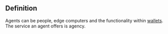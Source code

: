 ## Definition
Agents can be people, edge computers and the functionality within [wallets](https://github.com/trustoverip/acdc/wiki/_new#digital-identity-wallet). The service an agent offers is agency.

